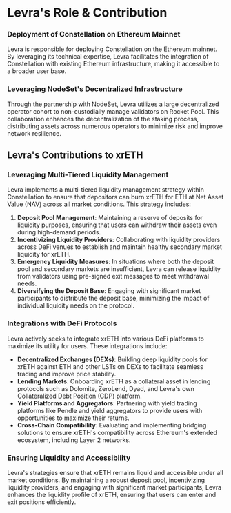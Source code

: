 # Levra's Role & Contribution

### Deployment of Constellation on Ethereum Mainnet

Levra is responsible for deploying Constellation on the Ethereum mainnet. By leveraging its technical expertise, Levra facilitates the integration of Constellation with existing Ethereum infrastructure, making it accessible to a broader user base.

### Leveraging NodeSet's Decentralized Infrastructure

Through the partnership with NodeSet, Levra utilizes a large decentralized operator cohort to non-custodially manage validators on Rocket Pool. This collaboration enhances the decentralization of the staking process, distributing assets across numerous operators to minimize risk and improve network resilience.

## Levra's Contributions to xrETH

### Leveraging Multi-Tiered Liquidity Management

Levra implements a multi-tiered liquidity management strategy within Constellation to ensure that depositors can burn xrETH for ETH at Net Asset Value (NAV) across all market conditions. This strategy includes:

1. **Deposit Pool Management**: Maintaining a reserve of deposits for liquidity purposes, ensuring that users can withdraw their assets even during high-demand periods.
2. **Incentivizing Liquidity Providers**: Collaborating with liquidity providers across DeFi venues to establish and maintain healthy secondary market liquidity for xrETH.
3. **Emergency Liquidity Measures**: In situations where both the deposit pool and secondary markets are insufficient, Levra can release liquidity from validators using pre-signed exit messages to meet withdrawal needs.
4. **Diversifying the Deposit Base**: Engaging with significant market participants to distribute the deposit base, minimizing the impact of individual liquidity needs on the protocol.

### Integrations with DeFi Protocols

Levra actively seeks to integrate xrETH into various DeFi platforms to maximize its utility for users. These integrations include:

* **Decentralized Exchanges (DEXs)**: Building deep liquidity pools for xrETH against ETH and other LSTs on DEXs to facilitate seamless trading and improve price stability.
* **Lending Markets**: Onboarding xrETH as a collateral asset in lending protocols such as Dolomite, ZeroLend, Dyad, and Levra's own Collateralized Debt Position (CDP) platform.
* **Yield Platforms and Aggregators**: Partnering with yield trading platforms like Pendle and yield aggregators to provide users with opportunities to maximize their returns.
* **Cross-Chain Compatibility**: Evaluating and implementing bridging solutions to ensure xrETH's compatibility across Ethereum's extended ecosystem, including Layer 2 networks.

### Ensuring Liquidity and Accessibility

Levra's strategies ensure that xrETH remains liquid and accessible under all market conditions. By maintaining a robust deposit pool, incentivizing liquidity providers, and engaging with significant market participants, Levra enhances the liquidity profile of xrETH, ensuring that users can enter and exit positions efficiently.

